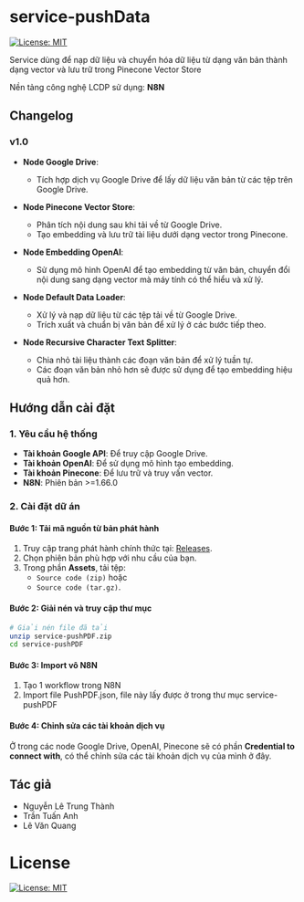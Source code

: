 # service-pushData
[![License: MIT](https://img.shields.io/badge/License-MIT-yellow.svg)](https://opensource.org/licenses/MIT)

Service dùng để nạp dữ liệu và chuyển hóa dữ liệu từ dạng văn bản thành dạng vector và lưu trữ trong Pinecone Vector Store

Nền tảng công nghệ LCDP sử dụng: **N8N**

## Changelog

### v1.0
- **Node Google Drive**:  
  - Tích hợp dịch vụ Google Drive để lấy dữ liệu văn bản từ các tệp trên Google Drive.

- **Node Pinecone Vector Store**:  
  - Phân tích nội dung sau khi tải về từ Google Drive.  
  - Tạo embedding và lưu trữ tài liệu dưới dạng vector trong Pinecone.

- **Node Embedding OpenAI**:  
  - Sử dụng mô hình OpenAI để tạo embedding từ văn bản, chuyển đổi nội dung sang dạng vector mà máy tính có thể hiểu và xử lý.  

- **Node Default Data Loader**:  
  - Xử lý và nạp dữ liệu từ các tệp tải về từ Google Drive.  
  - Trích xuất và chuẩn bị văn bản để xử lý ở các bước tiếp theo.  

- **Node Recursive Character Text Splitter**:  
  - Chia nhỏ tài liệu thành các đoạn văn bản để xử lý tuần tự.  
  - Các đoạn văn bản nhỏ hơn sẽ được sử dụng để tạo embedding hiệu quả hơn.

## Hướng dẫn cài đặt
### 1. Yêu cầu hệ thống
- **Tài khoản Google API**: Để truy cập Google Drive.  
- **Tài khoản OpenAI**: Để sử dụng mô hình tạo embedding.  
- **Tài khoản Pinecone**: Để lưu trữ và truy vấn vector.
- **N8N**: Phiên bản >=1.66.0

### 2. Cài đặt dữ án
#### Bước 1: Tải mã nguồn từ bản phát hành
1. Truy cập trang phát hành chính thức tại: [Releases](https://github.com/trungthanhcva2206/service-pushData/releases).
2. Chọn phiên bản phù hợp với nhu cầu của bạn.
3. Trong phần **Assets**, tải tệp:
   - `Source code (zip)` hoặc
   - `Source code (tar.gz)`.

#### Bước 2: Giải nén và truy cập thư mục
```bash
# Giải nén file đã tải
unzip service-pushPDF.zip
cd service-pushPDF
```
#### Bước 3: Import vô N8N 
1. Tạo 1 workflow trong N8N
2. Import file PushPDF.json, file này lấy được ở trong thư mục service-pushPDF

#### Bước 4: Chỉnh sửa các tài khoản dịch vụ
Ở trong các node Google Drive, OpenAI, Pinecone sẽ có phần **Credential to connect with**, có thể chỉnh sửa các tài khoản dịch vụ của mình ở đây. 

## Tác giả
- Nguyễn Lê Trung Thành
- Trần Tuấn Anh
- Lê Văn Quang

# License
[![License: MIT](https://img.shields.io/badge/License-MIT-yellow.svg)](https://opensource.org/licenses/MIT)
